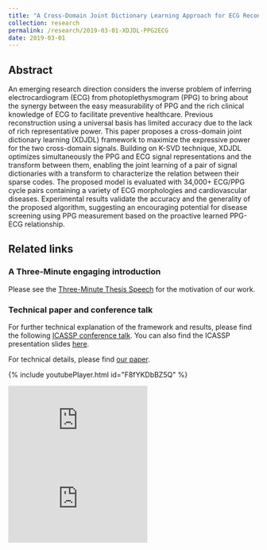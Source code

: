 ```yaml
---
title: "A Cross-Domain Joint Dictionary Learning Approach for ECG Reconstruction from PPG"
collection: research
permalink: /research/2019-03-01-XDJDL-PPG2ECG
date: 2019-03-01
---
```

## Abstract
An emerging research direction considers the inverse problem of inferring electrocardiogram (ECG) from photoplethysmogram (PPG) to bring about the synergy between the easy measurability of PPG and the rich clinical knowledge of ECG to facilitate preventive healthcare. Previous reconstruction using a universal basis has limited accuracy due to the lack of rich representative power. This paper proposes a cross-domain joint dictionary learning (XDJDL) framework to maximize the expressive power for the two cross-domain signals. Building on K-SVD technique, XDJDL optimizes simultaneously the PPG and ECG signal representations and the transform between them, enabling the joint learning of a pair of signal dictionaries with a transform to characterize the relation between their sparse codes. The proposed model is evaluated with 34,000+ ECG/PPG cycle pairs containing a variety of ECG morphologies and cardiovascular diseases. Experimental results validate the accuracy and the generality of the proposed algorithm, suggesting an encouraging potential for disease screening using PPG measurement based on the proactive learned PPG-ECG relationship.

## Related links

### A Three-Minute engaging introduction
Please see the [Three-Minute Thesis Speech](https://youtu.be/F8fYKDbBZ5Q) for the motivation of our work.

### Technical paper and conference talk
For further technical explanation of the framework and results, please find the following [ICASSP conference talk](https://youtu.be/3K5BkITTU-c). You can also find the ICASSP presentation slides [here](https://sigport.org/documents/cross-domain-joint-dictionary-learning-ecg-reconstruction-ppg).

For technical details, please find [our paper](https://ieeexplore.ieee.org/document/9054242). 

{% include youtubePlayer.html id="F8fYKDbBZ5Q" %}

<iframe width="280" height="158" src="https://www.youtube.com/embed/F8fYKDbBZ5Q" frameborder="0" allow="autoplay; encrypted-media" allowfullscreen></iframe>

<iframe width="280" height="158" src="https://www.youtube.com/embed/3K5BkITTU-c" frameborder="0" allow="autoplay; encrypted-media" allowfullscreen></iframe>


